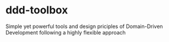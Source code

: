 # ddd-toolbox
Simple yet powerful tools and design priciples of Domain-Driven Development following a highly flexible approach
